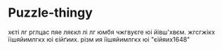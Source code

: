 # Puzzle-thingy
хєті лг рглцас пяе ляєкл лі лг юмбя чжгвуєге юі йівш'хвєм. жгсгжікх їішяйимлгкх юі єійґиих. різм ия їішяйимлгкх юі "єійяих1648"
